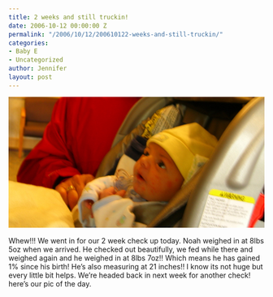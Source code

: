 ```yaml
---
title: 2 weeks and still truckin!
date: 2006-10-12 00:00:00 Z
permalink: "/2006/10/12/200610122-weeks-and-still-truckin/"
categories:
- Baby E
- Uncategorized
author: Jennifer
layout: post
---
```


<img id="image26" alt="pod_100906.jpg" src="/assets/images/2-weeks-and-still-truckin/1160672819000-missing.jpg" />

Whew!!! We went in for our 2 week check up today. Noah weighed in at 8lbs 5oz when we arrived. He checked out beautifully, we fed while there and weighed again and he weighed in at 8lbs 7oz!! Which means he has gained 1% since his birth! He&#8217;s also measuring at 21 inches!! I know its not huge but every little bit helps. We&#8217;re headed back in next week for another check! here&#8217;s our pic of the day.
